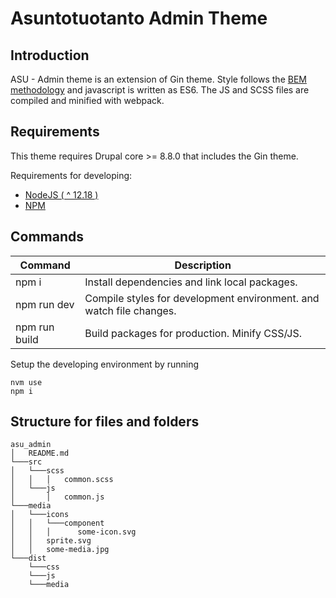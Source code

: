 # Asuntotuotanto Admin Theme

## Introduction

ASU - Admin theme is an extension of Gin theme. Style follows the [BEM methodology](http://getbem.com/) and javascript is written as ES6. The JS and SCSS files are compiled and minified with webpack.

## Requirements

This theme requires Drupal core >= 8.8.0 that includes the Gin theme.

Requirements for developing:
- [NodeJS ( ^ 12.18 )](https://nodejs.org/en/)
- [NPM](https://npmjs.com/) 

## Commands

| Command       | Description                                                         |
| ------------- | ------------------------------------------------------------------- |
| npm i         | Install dependencies and link local packages.                       |
| npm run dev   | Compile styles for development environment. and watch file changes. |
| npm run build | Build packages for production. Minify CSS/JS.                       |

Setup the developing environment by running

    nvm use 
    npm i 

## Structure for files and folders

```
asu_admin
│   README.md
└───src
│   └───scss
│   │   │   common.scss
│   └───js
│       │   common.js
└───media
│   └───icons
│   │   └───component
│   │   │      some-icon.svg
│   │   sprite.svg
│   │   some-media.jpg
└───dist
    └───css
    └───js 
    └───media 
```
